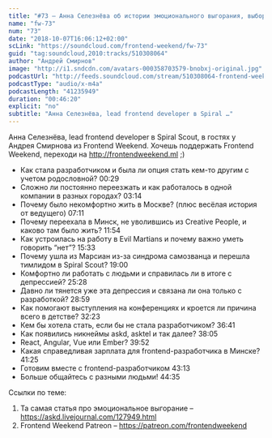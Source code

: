 ```yaml
---
title: "#73 – Анна Селезнёва об истории эмоционального выгорания, выборе города для работы и поиске себя"
name: "fw-73"
num: "73"
date: "2018-10-07T16:06:12+02:00"
scLink: "https://soundcloud.com/frontend-weekend/fw-73"
guid: "tag:soundcloud,2010:tracks/510308064"
author: "Андрей Смирнов"
image: "http://i1.sndcdn.com/avatars-000358703579-bnobxj-original.jpg"
podcastUrl: "http://feeds.soundcloud.com/stream/510308064-frontend-weekend-fw-73.m4a"
podcastType: "audio/x-m4a"
podcastLength: "41235949"
duration: "00:46:20"
explicit: "no"
subtitle: "Анна Селезнёва, lead frontend developer в Spiral …"
---
```

Анна Селезнёва, lead frontend developer в Spiral Scout, в гостях у Андрея Смирнова из Frontend Weekend. Хочешь поддержать Frontend Weekend, переходи на http://frontendweekend.ml ;)

- Как стала разработчиком и была ли опция стать кем-то другим с учетом родословной? 00:29
- Сложно ли постоянно переезжать и как работалось в одной компании в разных городах? 03:14
- Почему было некомфортно жить в Москве? (плюс весёлая история от ведущего) 07:11
- Почему переехала в Минск, не уволившись из Creative People, и каково там было жить? 11:54
- Как устроилась на работу в Evil Martians и почему важно уметь говорить “нет”? 15:33
- Почему ушла из Марсиан из-за синдрома самозванца и перешла тимлидом в Spiral Scout? 19:00
- Комфортно ли работать с людьми и справилась ли в итоге с депрессией? 25:28
- Давно ли тянется уже эта депрессия и связана ли она только с разработкой? 28:59
- Как помогают выступления на конференциях и кроется ли причина всего в детстве? 32:23
- Кем бы хотела стать, если бы не стала разработчиком? 36:41
- Как появились никнеймы askd, asktel и так далее? 38:05
- React, Angular, Vue или Ember? 39:52
- Какая справедливая зарплата для frontend-разработчика в Минске? 41:25
- Готовим вместе с frontend-разработчиком 43:13
- Больше общайтесь с разными людьми! 44:35 

Ссылки по теме:
1) Та самая статья про эмоциональное выгорание – https://askd.livejournal.com/127949.html
2) Frontend Weekend Patreon – https://patreon.com/frontendweekend